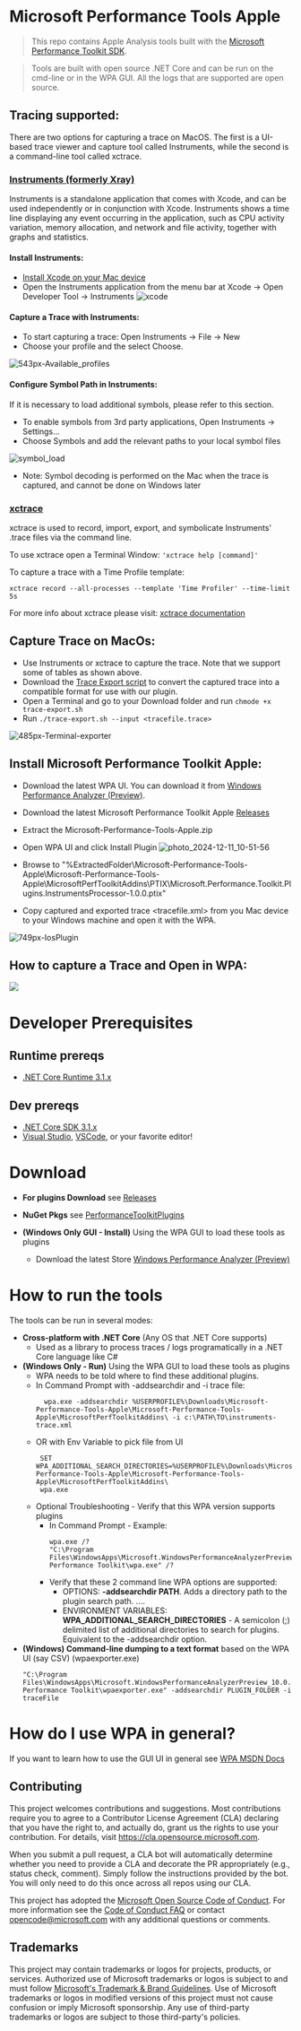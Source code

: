
# Microsoft Performance Tools Apple

> This repo contains Apple Analysis tools built with the [Microsoft Performance Toolkit SDK](https://github.com/microsoft/microsoft-performance-toolkit-sdk).

> Tools are built with open source .NET Core and can be run on the cmd-line or in the WPA GUI. All the logs that are supported are open source. 

## Tracing supported:

There are two options for capturing a trace on MacOS. The first is a UI-based trace viewer and capture tool called Instruments, while the second is a command-line tool called xctrace.
### [Instruments (formerly Xray)](https://forums.developer.apple.com/forums/tags/instruments) 
Instruments is a standalone application that comes with Xcode, and can be used independently or in conjunction with Xcode. Instruments shows a time line displaying any event occurring in the application, such as CPU activity variation, memory allocation, and network and file activity, together with graphs and statistics.
#### Install Instruments:
-   [Install Xcode on your Mac device]((https://developer.apple.com/support/xcode/)) 
-   Open the Instruments application from the menu bar at Xcode -> Open Developer Tool -> Instruments
![xcode](https://github.com/user-attachments/assets/264b77d6-7468-42dd-9cd3-925ace1663d9)

####  Capture a Trace with Instruments:
-   To start capturing a trace: Open Instruments -> File -> New
-   Choose your profile and the select Choose.

  ![543px-Available_profiles](https://github.com/user-attachments/assets/ea6bc1b6-90a0-4221-ae57-b174ebec15f6)

#### Configure Symbol Path in Instruments:

If it is necessary to load additional symbols, please refer to this section.
-   To enable symbols from 3rd party applications, Open Instruments -> Settings...
-   Choose Symbols and add the relevant paths to your local symbol files

![symbol_load](https://github.com/user-attachments/assets/99e33ce1-c0ca-4ce0-9811-74b31da2b091)

-   Note: Symbol decoding is performed on the Mac when the trace is captured, and cannot be done on Windows later

### [xctrace](https://keith.github.io/xcode-man-pages/xctrace.1.html)

xctrace is used to record, import, export, and symbolicate Instruments' .trace files via the command line.

To use xctrace open a Terminal Window:  `'xctrace help [command]'`

To capture a trace with a Time Profile template:

`xctrace record --all-processes --template 'Time Profiler' --time-limit 5s`

For more info about xctrace please visit:  [xctrace documentation](https://keith.github.io/xcode-man-pages/xctrace.1.html)

## Capture Trace on MacOs:
- Use Instruments or xctrace to capture the trace. Note that we support some of tables as shown above.
- Download the [Trace Export script](https://github.com/microsoft/Microsoft-Performance-Tools-Apple/blob/main/trace-export.sh) to convert the captured trace into a compatible format for use with our plugin.
- Open a Terminal and go to your Download folder and run `chmode +x trace-export.sh`
- Run `./trace-export.sh --input <tracefile.trace>`

![485px-Terminal-exporter](https://github.com/user-attachments/assets/e2119700-68f8-44cf-9e4d-dc8dfb612dee)

## Install Microsoft Performance Toolkit Apple:
- Download the latest WPA UI. You can download it from [Windows Performance Analyzer (Preview)](https://www.microsoft.com/en-us/p/windows-performance-analyzer-preview/9n58qrw40dfw). 
- Download the latest Microsoft Performance Toolkit Apple [Releases](https://github.com/microsoft/Microsoft-Performance-Tools-Apple/releases)
- Extract the Microsoft-Performance-Tools-Apple.zip
- Open WPA UI and click Install Plugin
![photo_2024-12-11_10-51-56](https://github.com/user-attachments/assets/5af47401-44e2-4f03-b0fe-59da31baa25e)
- Browse to "%ExtractedFolder\Microsoft-Performance-Tools-Apple\Microsoft-Performance-Tools-Apple\MicrosoftPerfToolkitAddins\PTIX\Microsoft.Performance.Toolkit.Plugins.InstrumentsProcessor-1.0.0.ptix"

- Copy captured and exported trace <tracefile.xml> from you Mac device to your Windows machine and open it with the WPA.

![749px-IosPlugin](https://github.com/user-attachments/assets/dc0e8c71-e424-4303-8f48-bf0159df1b3e)

## How to capture a Trace and Open in WPA:

![](https://github.com/microsoft/Microsoft-Performance-Tools-Apple/blob/main/doc/IoSTracing_example.gif)

# Developer Prerequisites

## Runtime prereqs
- [.NET Core Runtime 3.1.x](https://dotnet.microsoft.com/download/dotnet-core/3.1)

## Dev prereqs
- [.NET Core SDK 3.1.x](https://dotnet.microsoft.com/download/dotnet-core/3.1)
- [Visual Studio](https://visualstudio.microsoft.com/), [VSCode](https://visualstudio.microsoft.com/), or your favorite editor!

# Download
- **For plugins Download** see [Releases](https://github.com/microsoft/Microsoft-Performance-Tools-Apple/releases)

- **NuGet Pkgs** see [PerformanceToolkitPlugins](https://www.nuget.org/profiles/PerformanceToolkitPlugins)

- **(Windows Only GUI - Install)** Using the WPA GUI to load these tools as plugins
  - Download the latest Store [Windows Performance Analyzer (Preview)](https://www.microsoft.com/en-us/p/windows-performance-analyzer-preview/9n58qrw40dfw)

# How to run the tools
The tools can be run in several modes:

- **Cross-platform with .NET Core** (Any OS that .NET Core supports)
  - Used as a library to process traces / logs programatically in a .NET Core language like C#
- **(Windows Only - Run)** Using the WPA GUI to load these tools as plugins
  - WPA needs to be told where to find these additional plugins. 
  - In Command Prompt with -addsearchdir and -i trace file:
      ```dos
        wpa.exe -addsearchdir %USERPROFILE%\Downloads\Microsoft-Performance-Tools-Apple\Microsoft-Performance-Tools-Apple\MicrosoftPerfToolkitAddins\ -i c:\PATH\TO\instruments-trace.xml
     ```
  - OR with Env Variable to pick file from UI
       ```dos
        SET WPA_ADDITIONAL_SEARCH_DIRECTORIES=%USERPROFILE%\Downloads\Microsoft-Performance-Tools-Apple\Microsoft-Performance-Tools-Apple\MicrosoftPerfToolkitAddins\
        wpa.exe
      ```
  - Optional Troubleshooting - Verify that this WPA version supports plugins
    - In Command Prompt - Example:
        ```dos
        wpa.exe /?
        "C:\Program Files\WindowsApps\Microsoft.WindowsPerformanceAnalyzerPreview_10.0.22504.0_x64__8wekyb3d8bbwe\10\Windows Performance Toolkit\wpa.exe" /?
        ```
    - Verify that these 2 command line WPA options are supported:
      - OPTIONS: **-addsearchdir PATH**. Adds a directory path to the plugin search path. ....
      - ENVIRONMENT VARIABLES: **WPA_ADDITIONAL_SEARCH_DIRECTORIES** - A semicolon (;) delimited list of additional directories to search for plugins. Equivalent to the -addsearchdir option.
- **(Windows) Command-line dumping to a text format** based on the WPA UI (say CSV) (wpaexporter.exe)
    ```dos
    "C:\Program Files\WindowsApps\Microsoft.WindowsPerformanceAnalyzerPreview_10.0.22504.0_x64__8wekyb3d8bbwe\10\Windows Performance Toolkit\wpaexporter.exe" -addsearchdir PLUGIN_FOLDER -i traceFile
    ```
# How do I use WPA in general?
If you want to learn how to use the GUI UI in general see [WPA MSDN Docs](https://docs.microsoft.com/en-us/windows-hardware/test/wpt/windows-performance-analyzer)

## Contributing

This project welcomes contributions and suggestions.  Most contributions require you to agree to a
Contributor License Agreement (CLA) declaring that you have the right to, and actually do, grant us
the rights to use your contribution. For details, visit https://cla.opensource.microsoft.com.

When you submit a pull request, a CLA bot will automatically determine whether you need to provide
a CLA and decorate the PR appropriately (e.g., status check, comment). Simply follow the instructions
provided by the bot. You will only need to do this once across all repos using our CLA.

This project has adopted the [Microsoft Open Source Code of Conduct](https://opensource.microsoft.com/codeofconduct/).
For more information see the [Code of Conduct FAQ](https://opensource.microsoft.com/codeofconduct/faq/) or
contact [opencode@microsoft.com](mailto:opencode@microsoft.com) with any additional questions or comments.

## Trademarks

This project may contain trademarks or logos for projects, products, or services. Authorized use of Microsoft 
trademarks or logos is subject to and must follow 
[Microsoft's Trademark & Brand Guidelines](https://www.microsoft.com/en-us/legal/intellectualproperty/trademarks/usage/general).
Use of Microsoft trademarks or logos in modified versions of this project must not cause confusion or imply Microsoft sponsorship.
Any use of third-party trademarks or logos are subject to those third-party's policies.
